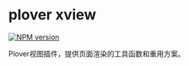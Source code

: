 # plover xview

[![NPM version][npm-image]][npm-url]

Plover视图插件，提供页面渲染的工具函数和重用方案。

[npm-image]: https://img.shields.io/npm/v/plover-xview.svg?style=flat-square
[npm-url]: https://www.npmjs.com/package/plover-xview

